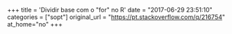 +++
title = 'Dividir base com o "for" no R'
date = "2017-06-29 23:51:10"
categories = ["sopt"]
original_url = "https://pt.stackoverflow.com/q/216754"
at_home="no"
+++

